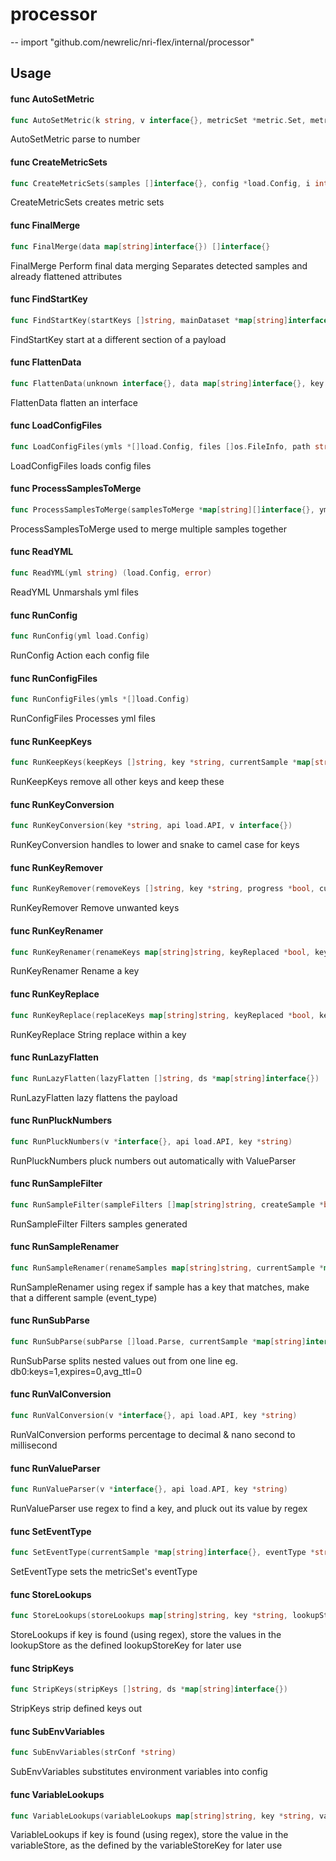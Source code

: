# processor
--
    import "github.com/newrelic/nri-flex/internal/processor"


## Usage

#### func  AutoSetMetric

```go
func AutoSetMetric(k string, v interface{}, metricSet *metric.Set, metrics map[string]string, autoSet bool)
```
AutoSetMetric parse to number

#### func  CreateMetricSets

```go
func CreateMetricSets(samples []interface{}, config *load.Config, i int)
```
CreateMetricSets creates metric sets

#### func  FinalMerge

```go
func FinalMerge(data map[string]interface{}) []interface{}
```
FinalMerge Perform final data merging Separates detected samples and already
flattened attributes

#### func  FindStartKey

```go
func FindStartKey(startKeys []string, mainDataset *map[string]interface{})
```
FindStartKey start at a different section of a payload

#### func  FlattenData

```go
func FlattenData(unknown interface{}, data map[string]interface{}, key string, sampleKeys map[string]string) map[string]interface{}
```
FlattenData flatten an interface

#### func  LoadConfigFiles

```go
func LoadConfigFiles(ymls *[]load.Config, files []os.FileInfo, path string)
```
LoadConfigFiles loads config files

#### func  ProcessSamplesToMerge

```go
func ProcessSamplesToMerge(samplesToMerge *map[string][]interface{}, yml *load.Config)
```
ProcessSamplesToMerge used to merge multiple samples together

#### func  ReadYML

```go
func ReadYML(yml string) (load.Config, error)
```
ReadYML Unmarshals yml files

#### func  RunConfig

```go
func RunConfig(yml load.Config)
```
RunConfig Action each config file

#### func  RunConfigFiles

```go
func RunConfigFiles(ymls *[]load.Config)
```
RunConfigFiles Processes yml files

#### func  RunKeepKeys

```go
func RunKeepKeys(keepKeys []string, key *string, currentSample *map[string]interface{}, k *string)
```
RunKeepKeys remove all other keys and keep these

#### func  RunKeyConversion

```go
func RunKeyConversion(key *string, api load.API, v interface{})
```
RunKeyConversion handles to lower and snake to camel case for keys

#### func  RunKeyRemover

```go
func RunKeyRemover(removeKeys []string, key *string, progress *bool, currentSample *map[string]interface{})
```
RunKeyRemover Remove unwanted keys

#### func  RunKeyRenamer

```go
func RunKeyRenamer(renameKeys map[string]string, keyReplaced *bool, key *string)
```
RunKeyRenamer Rename a key

#### func  RunKeyReplace

```go
func RunKeyReplace(replaceKeys map[string]string, keyReplaced *bool, key *string)
```
RunKeyReplace String replace within a key

#### func  RunLazyFlatten

```go
func RunLazyFlatten(lazyFlatten []string, ds *map[string]interface{})
```
RunLazyFlatten lazy flattens the payload

#### func  RunPluckNumbers

```go
func RunPluckNumbers(v *interface{}, api load.API, key *string)
```
RunPluckNumbers pluck numbers out automatically with ValueParser

#### func  RunSampleFilter

```go
func RunSampleFilter(sampleFilters []map[string]string, createSample *bool, key string, v interface{})
```
RunSampleFilter Filters samples generated

#### func  RunSampleRenamer

```go
func RunSampleRenamer(renameSamples map[string]string, currentSample *map[string]interface{}, key string, eventType *string)
```
RunSampleRenamer using regex if sample has a key that matches, make that a
different sample (event_type)

#### func  RunSubParse

```go
func RunSubParse(subParse []load.Parse, currentSample *map[string]interface{}, key string, v interface{})
```
RunSubParse splits nested values out from one line eg.
db0:keys=1,expires=0,avg_ttl=0

#### func  RunValConversion

```go
func RunValConversion(v *interface{}, api load.API, key *string)
```
RunValConversion performs percentage to decimal & nano second to millisecond

#### func  RunValueParser

```go
func RunValueParser(v *interface{}, api load.API, key *string)
```
RunValueParser use regex to find a key, and pluck out its value by regex

#### func  SetEventType

```go
func SetEventType(currentSample *map[string]interface{}, eventType *string, apiEventType string, apiMerge string, apiName string)
```
SetEventType sets the metricSet's eventType

#### func  StoreLookups

```go
func StoreLookups(storeLookups map[string]string, key *string, lookupStore *map[string][]string, v *interface{})
```
StoreLookups if key is found (using regex), store the values in the lookupStore
as the defined lookupStoreKey for later use

#### func  StripKeys

```go
func StripKeys(stripKeys []string, ds *map[string]interface{})
```
StripKeys strip defined keys out

#### func  SubEnvVariables

```go
func SubEnvVariables(strConf *string)
```
SubEnvVariables substitutes environment variables into config

#### func  VariableLookups

```go
func VariableLookups(variableLookups map[string]string, key *string, variableStore *map[string]string, v *interface{})
```
VariableLookups if key is found (using regex), store the value in the
variableStore, as the defined by the variableStoreKey for later use
